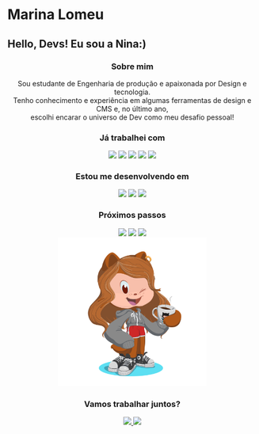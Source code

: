 # Marina Lomeu
## Hello, Devs! Eu sou a Nina:)
  <div align= "center">
    <h3>Sobre mim</h3>
    <p> Sou estudante de Engenharia de produção e apaixonada por Design e tecnologia.<br>
    Tenho conhecimento e experiência em algumas ferramentas de design e CMS e, no último ano, <br>escolhi encarar o universo de Dev como meu desafio pessoal!
    <h3>Já trabalhei com</h3>
      <div>
        <img height= "30"src= "https://img.shields.io/badge/Webflow-146EF5.svg?style=for-the-badge&logo=Webflow&logoColor=white">
        <img height= "30"src= "https://img.shields.io/badge/WordPress-21759B.svg?style=for-the-badge&logo=WordPress&logoColor=white">
        <img height= "30"src= "https://img.shields.io/badge/Adobe%20Illustrator-FF9A00.svg?style=for-the-badge&logo=Adobe-Illustrator&logoColor=white">
        <img height= "30"src= "https://img.shields.io/badge/Figma-F24E1E.svg?style=for-the-badge&logo=Figma&logoColor=white">
        <img height= "30"src= "https://img.shields.io/badge/Adobe%20Photoshop-31A8FF.svg?style=for-the-badge&logo=Adobe-Photoshop&logoColor=white">
      </div>
    <h3>Estou me desenvolvendo em</h3>
      <div>
        <img height= "30"src= "https://img.shields.io/badge/HTML5-E34F26.svg?style=for-the-badge&logo=HTML5&logoColor=white">
        <img height= "30"src= "https://img.shields.io/badge/CSS3-1572B6.svg?style=for-the-badge&logo=CSS3&logoColor=white">
        <img height= "30"src= "https://img.shields.io/badge/JavaScript-F7DF1E.svg?style=for-the-badge&logo=JavaScript&logoColor=black">
      </div>
    <h3>Próximos passos</h3>
      <div>
        <img height= "30"src= "https://img.shields.io/badge/React-61DAFB.svg?style=for-the-badge&logo=React&logoColor=black">
        <img height= "30"src= "https://img.shields.io/badge/Angular-0F0F11.svg?style=for-the-badge&logo=Angular&logoColor=white">
        <img height= "30"src= "https://img.shields.io/badge/Vue.js-4FC08D.svg?style=for-the-badge&logo=vuedotjs&logoColor=white">
      </div>
  </div>
  
  <div align= "center">
    <img height= "300" src= "./octocat-nina.png" alt= "Nina">
    <h3>Vamos trabalhar juntos?</h3>
      <div>
        <a href= "https://www.instagram.com/marinalomeu_">
          <img height= "30"src= "https://img.shields.io/badge/Instagram-E4405F.svg?style=for-the-badge&logo=Instagram&logoColor=white">
        </a>
        <a href= "https://www.linkedin.com/in/marinalomeu/"> <img height= "30"src= "https://img.shields.io/badge/LinkedIn-0A66C2.svg?style=for-the-badge&logo=LinkedIn&logoColor=white"></a>
      </div>
  </div> 


    






          


<!--
**marinalomeu/marinalomeu** is a ✨ _special_ ✨ repository because its `README.md` (this file) appears on your GitHub profile.

Here are some ideas to get you started:

- 🔭 I’m currently working on ...
- 🌱 I’m currently learning ...
- 👯 I’m looking to collaborate on ...
- 🤔 I’m looking for help with ...
- 💬 Ask me about ...
- 📫 How to reach me: ...
- 😄 Pronouns: ...
- ⚡ Fun fact: ...
-->

